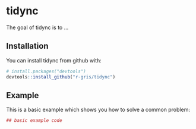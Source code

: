 
<!-- README.md is generated from README.Rmd. Please edit that file -->
tidync
======

The goal of tidync is to ...

Installation
------------

You can install tidync from github with:

``` r
# install.packages("devtools")
devtools::install_github("r-gris/tidync")
```

Example
-------

This is a basic example which shows you how to solve a common problem:

``` r
## basic example code
```
